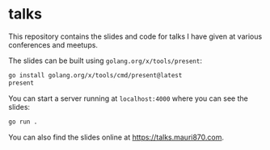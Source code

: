 # talks

This repository contains the slides and code for talks I have given at
various conferences and meetups.

The slides can be built using `golang.org/x/tools/present`:

```bash
go install golang.org/x/tools/cmd/present@latest
present
```

You can start a server running at `localhost:4000` where you can see the slides:

```bash
go run .
```

You can also find the slides online at https://talks.mauri870.com.
